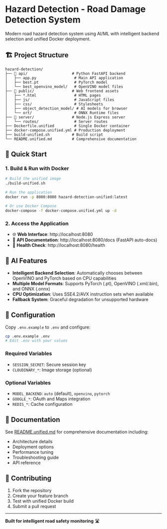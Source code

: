 # Hazard Detection - Road Damage Detection System

Modern road hazard detection system using AI/ML with intelligent backend selection and unified Docker deployment.

## 🏗️ Project Structure

```
hazard-detection/
├── 📁 api/                    # Python FastAPI backend
│   ├── app.py                 # Main API application
│   ├── best.pt                # PyTorch model
│   └── best_openvino_model/   # OpenVINO model files
├── 📁 public/                 # Web frontend assets
│   ├── *.html                 # HTML pages
│   ├── js/                    # JavaScript files
│   ├── css/                   # Stylesheets
│   ├── object_detection_model/ # AI models for browser
│   └── ort/                   # ONNX Runtime files
├── 📁 server/                 # Node.js Express server
│   └── routes/                # Server routes
├── Dockerfile.unified         # Single Docker container
├── docker-compose.unified.yml # Production deployment
├── build-unified.sh          # Build script
└── README.unified.md         # Comprehensive documentation
```

## 🚀 Quick Start

### 1. Build & Run with Docker

```bash
# Build the unified image
./build-unified.sh

# Run the application
docker run -p 8080:8080 hazard-detection-unified:latest

# Or use Docker Compose
docker-compose -f docker-compose.unified.yml up -d
```

### 2. Access the Application

- 🌐 **Web Interface**: http://localhost:8080
- 🤖 **API Documentation**: http://localhost:8080/docs (FastAPI auto-docs)
- 🏥 **Health Check**: http://localhost:8080/health

## 🧠 AI Features

- **Intelligent Backend Selection**: Automatically chooses between OpenVINO and PyTorch based on CPU capabilities
- **Multiple Model Formats**: Supports PyTorch (.pt), OpenVINO (.xml/.bin), and ONNX (.onnx)
- **CPU Optimization**: Uses SSE4.2/AVX instruction sets when available
- **Fallback System**: Graceful degradation for unsupported hardware

## 🔧 Configuration

Copy `.env.example` to `.env` and configure:

```bash
cp .env.example .env
# Edit .env with your values
```

### Required Variables
- `SESSION_SECRET`: Secure session key
- `CLOUDINARY_*`: Image storage (optional)

### Optional Variables
- `MODEL_BACKEND`: `auto` (default), `openvino`, `pytorch`
- `GOOGLE_*`: OAuth and Maps integration
- `REDIS_*`: Cache configuration

## 📖 Documentation

See [README.unified.md](README.unified.md) for comprehensive documentation including:
- Architecture details
- Deployment options
- Performance tuning
- Troubleshooting guide
- API reference

## 🤝 Contributing

1. Fork the repository
2. Create your feature branch
3. Test with unified Docker build
4. Submit a pull request

---

**Built for intelligent road safety monitoring** 🛣️
